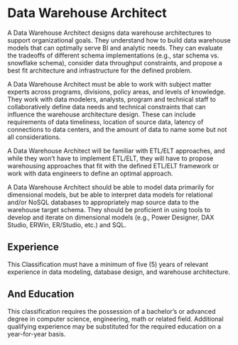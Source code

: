

# Data Warehouse Architect    
A Data Warehouse Architect designs data warehouse architectures to support organizational goals. They understand how to build data warehouse models that can optimally serve BI and analytic needs. They can evaluate the tradeoffs of different schema implementations (e.g., star schema vs. snowflake schema), consider data throughput constraints, and propose a best fit architecture and infrastructure for the defined problem.

A Data Warehouse Architect must be able to work with subject matter experts across programs, divisions, policy areas, and levels of knowledge. They work with data modelers, analysts, program and technical staff to collaboratively define data needs and technical constraints that can influence the warehouse architecture design. These can include requirements of data timeliness, location of source data, latency of connections to data centers, and the amount of data to name some but not all considerations.

A Data Warehouse Architect will be familiar with ETL/ELT approaches, and while they won’t have to implement ETL/ELT, they will have to propose warehousing approaches that fit with the defined ETL/ELT framework or work with data engineers to define an optimal approach.

A Data Warehouse Architect should be able to model data primarily for dimensional models, but be able to interpret data models for relational and/or NoSQL databases to appropriately map source data to the warehouse target schema. They should be proficient in using tools to develop and iterate on dimensional models (e.g., Power Designer, DAX Studio, ERWin, ER/Studio, etc.) and SQL.

## Experience
This Classification must have a minimum of five (5) years of relevant experience in data modeling, database design, and warehouse architecture.

## And Education
This classification requires the possession of a bachelor’s or advanced degree in computer science, engineering, math or related field. Additional qualifying experience may be substituted for the required education on a year-for-year basis.
